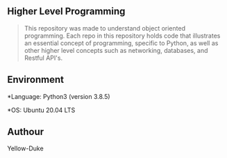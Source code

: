 
## Higher Level Programming
> This repository was made to understand object oriented programming. Each repo in this repository holds code that illustrates an essential concept of programming, specific to Python, as well as other higher level concepts such as networking, databases, and Restful API's.

## Environment
*Language: Python3 (version 3.8.5)

*OS: Ubuntu 20.04 LTS 

## Authour
Yellow-Duke 

